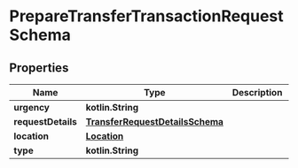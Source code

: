 
# PrepareTransferTransactionRequestSchema

## Properties
Name | Type | Description | Notes
------------ | ------------- | ------------- | -------------
**urgency** | **kotlin.String** |  |  [optional]
**requestDetails** | [**TransferRequestDetailsSchema**](TransferRequestDetailsSchema.md) |  |  [optional]
**location** | [**Location**](Location.md) |  |  [optional]
**type** | **kotlin.String** |  |  [optional]



